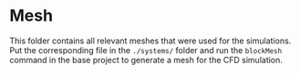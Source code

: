# Mesh

This folder contains all relevant meshes that were used for the simulations. Put the corresponding file in the `./systems/` folder and run the `blockMesh` command in the base project to generate a mesh for the CFD simulation.

